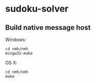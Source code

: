 # sudoku-solver

## Build native message host

Windows:
```
cd nmh/nmh
mingw32-make
```
OS X:
```
cd nmh/nmh
make
```
